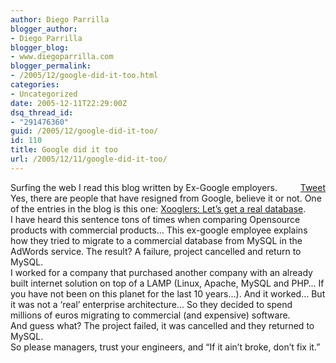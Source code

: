 ```yaml
---
author: Diego Parrilla
blogger_author:
- Diego Parrilla
blogger_blog:
- www.diegoparrilla.com
blogger_permalink:
- /2005/12/google-did-it-too.html
categories:
- Uncategorized
date: 2005-12-11T22:29:00Z
dsq_thread_id:
- "291476360"
guid: /2005/12/google-did-it-too/
id: 110
title: Google did it too
url: /2005/12/11/google-did-it-too/
---
```


<div style="float: right; margin-left: 10px;">
  <a href="https://twitter.com/share" class="twitter-share-button" data-via="nubeblog" data-count="vertical" data-url="/2005/12/11/google-did-it-too/">Tweet</a>
</div>

Surfing the web I read this blog written by Ex-Google employers. Yes, there are people that have resigned from Google, believe it or not. One of the entries in the blog is this one: [Xooglers: Let&#8217;s get a real database](http://xooglers.blogspot.com/2005/12/lets-get-real-database.html).  
I have heard this sentence tons of times when comparing Opensource products with commercial products&#8230; This ex-google employee explains how they tried to migrate to a commercial database from MySQL in the AdWords service. The result? A failure, project cancelled and return to MySQL.  
I worked for a company that purchased another company with an already built internet solution on top of a LAMP (Linux, Apache, MySQL and PHP&#8230; If you have not been on this planet for the last 10 years&#8230;). And it worked&#8230; But it was not a &#8216;real&#8217; enterprise architecture&#8230; So they decided to spend millions of euros migrating to commercial (and expensive) software.  
And guess what? The project failed, it was cancelled and they returned to MySQL.  
So please managers, trust your engineers, and &#8220;If it ain&#8217;t broke, don&#8217;t fix it.&#8221;
